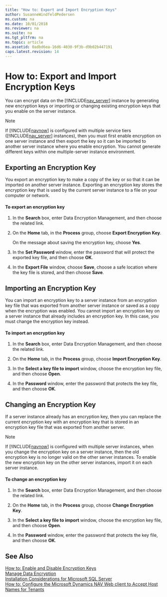 ```yaml
---
title: "How to: Export and Import Encryption Keys"
author: SusanneWindfeldPedersen
ms.custom: na
ms.date: 10/01/2018
ms.reviewer: na
ms.suite: na
ms.tgt_pltfrm: na
ms.topic: article
ms.assetid: 0adbd6ea-16d6-4030-9f3b-d9b02b447191
caps.latest.revision: 14
---
```


# How to: Export and Import Encryption Keys

You can encrypt data on the [!INCLUDE[nav_server](includes/nav_server_md.md)] instance by generating new encryption keys or importing or changing existing encryption keys that you enable on the server instance.  

> [!NOTE]  
>  If [!INCLUDE[navnow](includes/navnow_md.md)] is configured with multiple service tiers ([!INCLUDE[nav_server](includes/nav_server_md.md)] instances), then you must first enable encryption on one server instance and then export the key so it can be imported to another server instance where you enable encryption. You cannot generate different keys within one multiple-server instance environment.  

## Exporting an Encryption Key  
 You export an encryption key to make a copy of the key or so that it can be imported on another server instance. Exporting an encryption key stores the encryption key that is used by the current server instance to a file on your computer or network.  

#### To export an encryption key  

1.  In the **Search** box, enter Data Encryption Management, and then choose the related link.  

2.  On the **Home** tab, in the **Process** group, choose **Export Encryption Key**.  

     On the message about saving the encryption key, choose **Yes**.  

3.  In the **Set Password** window, enter the password that will protect the exported key file, and then choose **OK**.  

4.  In the **Export File** window, choose **Save**, choose a safe location where the key file is stored, and then choose **Save**.  

## Importing an Encryption Key  
 You can import an encryption key to a server instance from an encryption key file that was exported from another server instance or saved as a copy when the encryption was enabled. You cannot import an encryption key on a server instance that already includes an encryption key. In this case, you must change the encryption key instead.  

#### To import an encryption key  

1.  In the **Search** box, enter Data Encryption Management, and then choose the related link.  

2.  On the **Home** tab, in the **Process** group, choose **Import Encryption Key**.  

3.  In the **Select a key file to import** window, choose the encryption key file, and then choose **Open**.  

4.  In the **Password** window, enter the password that protects the key file, and then choose **OK**.  

## Changing an Encryption Key  
 If a server instance already has an encryption key, then you can replace the current encryption key with an encryption key that is stored in an encryption key file that was exported from another server.  

> [!NOTE]  
>  If [!INCLUDE[navnow](includes/navnow_md.md)] is configured with multiple server instances, when you change the encryption key on a server instance, then the old encryption key is no longer valid on the other server instances. To enable the new encryption key on the other server instances, import it on each server instance.  

#### To change an encryption key  

1.  In the **Search** box, enter Data Encryption Management, and then choose the related link.  

2.  On the **Home** tab, in the **Process** group, choose **Change Encryption Key**.  

3.  In the **Select a key file to import** window, choose the encryption key file, and then choose **Open**.  

4.  In the **Password** window, enter the password that protects the key file, and then choose **OK**.  

## See Also  
 [How to: Enable and Disable Encryption Keys](how-to-enable-and-disable-encryption-keys.md)   
 [Manage Data Encryption](Manage-Data-Encryption.md)   
 [Installation Considerations for Microsoft SQL Server](Installation-Considerations-for-Microsoft-SQL-Server.md)   
 [How to: Configure the Microsoft Dynamics NAV Web client to Accept Host Names for Tenants](How-to--Configure-the-Microsoft-Dynamics-NAV-Web-client-to-Accept-Host-Names-for-Tenants.md)
